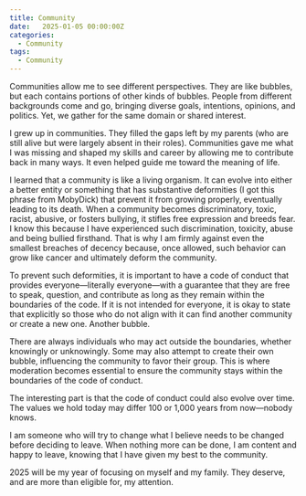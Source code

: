 ```yaml
---
title: Community
date:   2025-01-05 00:00:00Z
categories:
  - Community
tags:
  - Community
---
```


Communities allow me to see different perspectives. They are like bubbles, but each contains portions of other kinds of bubbles. People from different backgrounds come and go, bringing diverse goals, intentions, opinions, and politics. Yet, we gather for the same domain or shared interest.

I grew up in communities. They filled the gaps left by my parents (who are still alive but were largely absent in their roles). Communities gave me what I was missing and shaped my skills and career by allowing me to contribute back in many ways. It even helped guide me toward the meaning of life.

I learned that a community is like a living organism. It can evolve into either a better entity or something that has substantive deformities (I got this phrase from MobyDick) that prevent it from growing properly, eventually leading to its death. When a community becomes discriminatory, toxic, racist, abusive, or fosters bullying, it stifles free expression and breeds fear. I know this because I have experienced such discrimination, toxicity, abuse and being bullied firsthand. That is why I am firmly against even the smallest breaches of decency because, once allowed, such behavior can grow like cancer and ultimately deform the community.

To prevent such deformities, it is important to have a code of conduct that provides everyone—literally everyone—with a guarantee that they are free to speak, question, and contribute as long as they remain within the boundaries of the code. If it is not intended for everyone, it is okay to state that explicitly so those who do not align with it can find another community or create a new one. Another bubble.

There are always individuals who may act outside the boundaries, whether knowingly or unknowingly. Some may also attempt to create their own bubble, influencing the community to favor their group. This is where moderation becomes essential to ensure the community stays within the boundaries of the code of conduct.

The interesting part is that the code of conduct could also evolve over time. The values we hold today may differ 100 or 1,000 years from now—nobody knows.

I am someone who will try to change what I believe needs to be changed before deciding to leave. When nothing more can be done, I am content and happy to leave, knowing that I have given my best to the community.

2025 will be my year of focusing on myself and my family. They deserve, and are more than eligible for, my attention.
